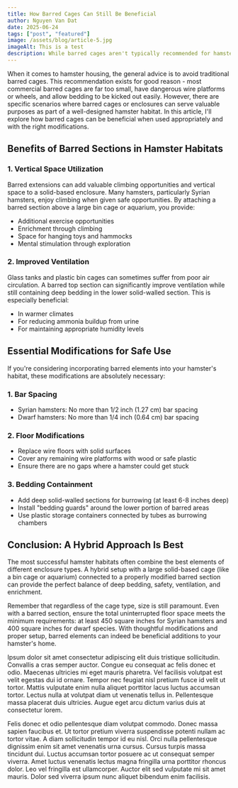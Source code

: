 ```yaml
---
title: How Barred Cages Can Still Be Beneficial
author: Nguyen Van Dat
date: 2025-06-24
tags: ["post", "featured"]
image: /assets/blog/article-5.jpg
imageAlt: This is a test
description: While barred cages aren't typically recommended for hamsters, there are situations where they can be useful. Learn how to modify and use barred cages safely as part of a larger hamster habitat system.
---
```


When it comes to hamster housing, the general advice is to avoid traditional barred cages. This recommendation exists for good reason - most commercial barred cages are far too small, have dangerous wire platforms or wheels, and allow bedding to be kicked out easily. However, there are specific scenarios where barred cages or enclosures can serve valuable purposes as part of a well-designed hamster habitat. In this article, I'll explore how barred cages can be beneficial when used appropriately and with the right modifications.

## Benefits of Barred Sections in Hamster Habitats

### 1. Vertical Space Utilization
Barred extensions can add valuable climbing opportunities and vertical space to a solid-based enclosure. Many hamsters, particularly Syrian hamsters, enjoy climbing when given safe opportunities. By attaching a barred section above a large bin cage or aquarium, you provide:

- Additional exercise opportunities
- Enrichment through climbing
- Space for hanging toys and hammocks
- Mental stimulation through exploration

### 2. Improved Ventilation
Glass tanks and plastic bin cages can sometimes suffer from poor air circulation. A barred top section can significantly improve ventilation while still containing deep bedding in the lower solid-walled section. This is especially beneficial:

- In warmer climates
- For reducing ammonia buildup from urine
- For maintaining appropriate humidity levels

## Essential Modifications for Safe Use

If you're considering incorporating barred elements into your hamster's habitat, these modifications are absolutely necessary:

### 1. Bar Spacing
- Syrian hamsters: No more than 1/2 inch (1.27 cm) bar spacing
- Dwarf hamsters: No more than 1/4 inch (0.64 cm) bar spacing

### 2. Floor Modifications
- Replace wire floors with solid surfaces
- Cover any remaining wire platforms with wood or safe plastic
- Ensure there are no gaps where a hamster could get stuck

### 3. Bedding Containment
- Add deep solid-walled sections for burrowing (at least 6-8 inches deep)
- Install "bedding guards" around the lower portion of barred areas
- Use plastic storage containers connected by tubes as burrowing chambers

## Conclusion: A Hybrid Approach Is Best

The most successful hamster habitats often combine the best elements of different enclosure types. A hybrid setup with a large solid-based cage (like a bin cage or aquarium) connected to a properly modified barred section can provide the perfect balance of deep bedding, safety, ventilation, and enrichment.

Remember that regardless of the cage type, size is still paramount. Even with a barred section, ensure the total uninterrupted floor space meets the minimum requirements: at least 450 square inches for Syrian hamsters and 400 square inches for dwarf species. With thoughtful modifications and proper setup, barred elements can indeed be beneficial additions to your hamster's home.

Ipsum dolor sit amet consectetur adipiscing elit duis tristique sollicitudin. Convallis a cras semper auctor. Congue eu consequat ac felis donec et odio. Maecenas ultricies mi eget mauris pharetra. Vel facilisis volutpat est velit egestas dui id ornare. Tempor nec feugiat nisl pretium fusce id velit ut tortor. Mattis vulputate enim nulla aliquet porttitor lacus luctus accumsan tortor. Lectus nulla at volutpat diam ut venenatis tellus in. Pellentesque massa placerat duis ultricies. Augue eget arcu dictum varius duis at consectetur lorem.

Felis donec et odio pellentesque diam volutpat commodo. Donec massa sapien faucibus et. Ut tortor pretium viverra suspendisse potenti nullam ac tortor vitae. A diam sollicitudin tempor id eu nisl. Orci nulla pellentesque dignissim enim sit amet venenatis urna cursus. Cursus turpis massa tincidunt dui. Luctus accumsan tortor posuere ac ut consequat semper viverra. Amet luctus venenatis lectus magna fringilla urna porttitor rhoncus dolor. Leo vel fringilla est ullamcorper. Auctor elit sed vulputate mi sit amet mauris. Dolor sed viverra ipsum nunc aliquet bibendum enim facilisis.